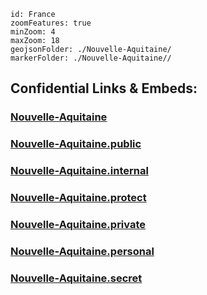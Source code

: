 
```leaflet
id: France
zoomFeatures: true 
minZoom: 4 
maxZoom: 18
geojsonFolder: ./Nouvelle-Aquitaine/
markerFolder: ./Nouvelle-Aquitaine//
```


## Confidential Links & Embeds: 

### [Nouvelle-Aquitaine](/_Standards/Earth/Continent/Europe/Europe~West/France/regions~France/Nouvelle-Aquitaine.md) 

### [Nouvelle-Aquitaine.public](/_public/Earth/Continent/Europe/Europe~West/France/regions~France/Nouvelle-Aquitaine.public.md) 

### [Nouvelle-Aquitaine.internal](/_internal/Earth/Continent/Europe/Europe~West/France/regions~France/Nouvelle-Aquitaine.internal.md) 

### [Nouvelle-Aquitaine.protect](/_protect/Earth/Continent/Europe/Europe~West/France/regions~France/Nouvelle-Aquitaine.protect.md) 

### [Nouvelle-Aquitaine.private](/_private/Earth/Continent/Europe/Europe~West/France/regions~France/Nouvelle-Aquitaine.private.md) 

### [Nouvelle-Aquitaine.personal](/_personal/Earth/Continent/Europe/Europe~West/France/regions~France/Nouvelle-Aquitaine.personal.md) 

### [Nouvelle-Aquitaine.secret](/_secret/Earth/Continent/Europe/Europe~West/France/regions~France/Nouvelle-Aquitaine.secret.md)

